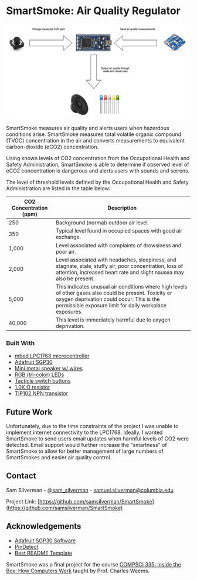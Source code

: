 # SmartSmoke: Air Quality Regulator

![SmartSmoke](Misc/Images/splashscreen.png)

SmartSmoke measures air quality and alerts users when hazerdous conditions arise. SmartSmoke measures total volatile organic compound (TVOC) concentration in the air and converts measurements to equivalent carbon-dioxide (eCO2) concentration.

Using known levels of CO2 concentration from the Occupational Health and Safety Administration, SmartSmoke is able to determine if observed level of eCO2 concentration is dangerous and alerts users with sounds and seirens.

The level of threshold levels defined by the Occupational Health and Safety Administration are listed in the table below:

| CO2 Concentration (ppm) | Description                                                                                                                                                                                                     |
|-------------------------|-----------------------------------------------------------------------------------------------------------------------------------------------------------------------------------------------------------------|
| 250                     | Background (normal) outdoor air level.                                                                                                                                                                          |
| 350                     | Typical level found in occupied spaces with good air exchange.                                                                                                                                                  |
| 1,000                   | Level associated with complaints of drowsiness and poor air.                                                                                                                                                    |
| 2,000                   | Level associated with headaches, sleepiness, and stagnate, stale, stuffy air; poor concentration, loss of attention, increased heart rate and slight nausea may also be present.                                |
| 5,000                   | This indicates unusual air conditions where high levels of other gases also could be present. Toxicity or oxygen deprivation could occur. This is the permissible exposure limit for daily workplace exposures. |
| 40,000                  | This level is immediately harmful due to oxygen deprivation.                                                                                                                                                    |

### Built With

* [mbed LPC1768 microcontroller](https://os.mbed.com/platforms/mbed-LPC1768/)
* [Adafruit SGP30](https://www.adafruit.com/product/3709)
* [Mini metal speaker w/ wires](https://www.adafruit.com/product/1890)
* [RGB (tri-color) LEDs](https://www.adafruit.com/product/159)
* [Tacticle switch buttons](https://www.adafruit.com/product/1119)
* [1.0K Ω resistor](https://www.adafruit.com/product/4294)
* [TIP102 NPN transistor](https://www.digikey.com/en/products/detail/stmicroelectronics/TIP102/603571?utm_adgroup=Semiconductor%20Modules&utm_source=google&utm_medium=cpc&utm_campaign=Dynamic%20Search&utm_term=&utm_content=Semiconductor%20Modules&gclid=CjwKCAiAz4b_BRBbEiwA5XlVVvpGPsQLU-971aE3wE49qtFxe6vS6fcqUOPuNvjGoWT3VzXdsRmrmhoCYbgQAvD_BwE)

## Future Work

Unfortunately, due to the time constraints of the project I was unable to implement internet connectivity to the LPC1768. Ideally, I wanted SmartSmoke to send users email updates when harmful levels of CO2 were detected. Email support would further increase the "smartness" of SmartSmoke to allow for better management of large numbers of SmartSmokes and easier air quality control.

## Contact

Sam Silverman - [@sam_silverman](https://twitter.com/sam_silverman) - [samuel.silverman@columbia.edu](mailto:samuel.silverman@columbia.edu)

Project Link: [https://github.com/samsilverman/SmartSmoke](https://github.com/samsilverman/SmartSmoke)

## Acknowledgements

* [Adafruit SGP30 Software](https://learn.adafruit.com/adafruit-sgp30-gas-tvoc-eco2-mox-sensor/)
* [PinDetect](https://os.mbed.com/users/AjK/code/PinDetect/)
* [Best README Template](https://github.com/othneildrew/Best-README-Template)

SmartSmoke was a final project for the course [COMPSCI 335: Inside the Box: How Computers Work](https://www.cics.umass.edu/content/fall-19-course-descriptions) taught by Prof. Charles Weems.
